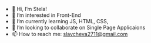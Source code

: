 - 👋 Hi, I’m Stela!
- 👀 I’m interested in Front-End
- 🌱 I’m currently learning JS, HTML, CSS, 
- 💞️ I’m looking to collaborate on Single Page Applicaions
- 📫 How to reach me: slavcheva2711@gmail.com

<!---
stellatrix/stellatrix is a ✨ special ✨ repository because its `README.md` (this file) appears on your GitHub profile.
You can click the Preview link to take a look at your changes.
--->

